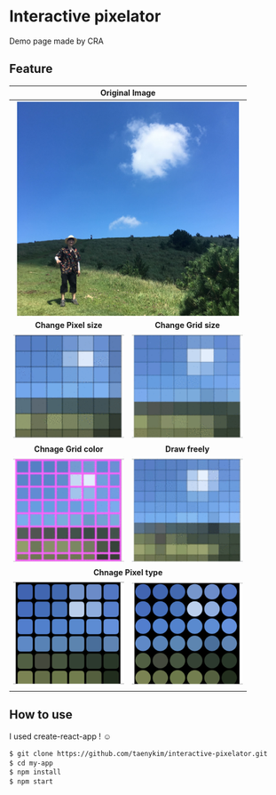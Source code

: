 # Interactive pixelator

Demo page made by CRA

## Feature

<table width='500px' >
<tr>
<th colspan="2">Original Image</th>
</tr>
<tr>
<th colspan="2">
<img width='400px' src="./images/original.jpg"/></th>
</tr>
<tr>
<td align="center"><strong>Change Pixel size</strong></td>
<td align="center"><strong>Change Grid size</strong></td>
</tr>
<tr>
<td align="center">
<img width='200px' src="./images/pixelsize1.gif">
</td>
<td align="center">
<img width='200px' src="./images/gridsize1.gif">
</td>
</tr>
<tr>
<td align="center"><strong>Chnage Grid color</strong></td>
<td align="center"><strong>Draw freely</strong></td>
</tr>
<tr>
<td align="center">
<img width='200px' src="./images/gridcolor1.gif">
</td>
<td align="center">
<img width='200px' src="./images/drawing1.gif">
</td>
</tr>
<tr>
<td colspan="2" align="center"><strong>Chnage Pixel type</strong></td>
</tr>
<tr>
<td align="center">
<img width='200px' src="./images/pixeltype1.png">
</td>
<td align="center">
<img width='200px' src="./images/pixeltype2.png">
</td>
</tr>
</table>

## How to use

I used create-react-app ! ☺️

```BASH
$ git clone https://github.com/taenykim/interactive-pixelator.git
$ cd my-app
$ npm install
$ npm start
```
